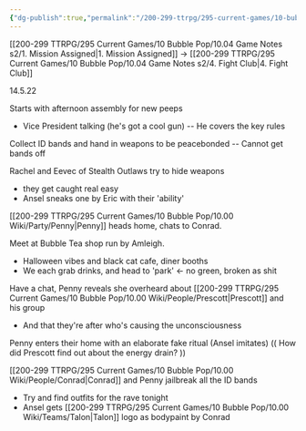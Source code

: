 ```yaml
---
{"dg-publish":true,"permalink":"/200-299-ttrpg/295-current-games/10-bubble-pop/10-04-game-notes-s2/2-bubble-tea-time/"}
---
```



[[200-299 TTRPG/295 Current Games/10 Bubble Pop/10.04 Game Notes s2/1. Mission Assigned\|1. Mission Assigned]] -> [[200-299 TTRPG/295 Current Games/10 Bubble Pop/10.04 Game Notes s2/4. Fight Club\|4. Fight Club]]

14.5.22

Starts with afternoon assembly for new peeps
- Vice President talking (he's got a cool gun)
-- He covers the key rules

Collect ID bands and hand in weapons to be peacebonded
-- Cannot get bands off

Rachel and Eevec of Stealth Outlaws try to hide weapons
- they get caught real easy
- Ansel sneaks one by Eric with their 'ability'

[[200-299 TTRPG/295 Current Games/10 Bubble Pop/10.00 Wiki/Party/Penny\|Penny]] heads home, chats to Conrad.

Meet at Bubble Tea shop run by Amleigh.
- Halloween vibes and black cat cafe, diner booths
- We each grab drinks, and head to 'park' <- no green, broken as shit

Have a chat, Penny reveals she overheard about [[200-299 TTRPG/295 Current Games/10 Bubble Pop/10.00 Wiki/People/Prescott\|Prescott]] and his group
- And that they're after who's causing the unconsciousness

Penny enters their home with an elaborate fake ritual (Ansel imitates)
(( How did Prescott find out about the energy drain? ))

[[200-299 TTRPG/295 Current Games/10 Bubble Pop/10.00 Wiki/People/Conrad\|Conrad]] and Penny jailbreak all the ID bands
- Try and find outfits for the rave tonight
- Ansel gets [[200-299 TTRPG/295 Current Games/10 Bubble Pop/10.00 Wiki/Teams/Talon\|Talon]] logo as bodypaint by Conrad